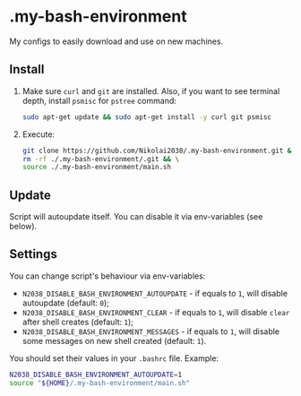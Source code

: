 # .my-bash-environment

My configs to easily download and use on new machines.

## Install

1. Make sure `curl` and `git` are installed. Also, if you want to see terminal depth, install `psmisc` for `pstree` command:

   ```bash
   sudo apt-get update && sudo apt-get install -y curl git psmisc
   ```

2. Execute:

    ```bash
   git clone https://github.com/Nikolai2038/.my-bash-environment.git && \
   rm -rf ./.my-bash-environment/.git && \
   source ./.my-bash-environment/main.sh
    ```

## Update

Script will autoupdate itself. You can disable it via env-variables (see below).

## Settings

You can change script's behaviour via env-variables:

- `N2038_DISABLE_BASH_ENVIRONMENT_AUTOUPDATE` - if equals to `1`, will disable autoupdate (default: `0`);
- `N2038_DISABLE_BASH_ENVIRONMENT_CLEAR` - if equals to `1`, will disable `clear` after shell creates (default: `1`);
- `N2038_DISABLE_BASH_ENVIRONMENT_MESSAGES` - if equals to `1`, will disable some messages on new shell created (default: `1`).

You should set their values in your `.bashrc` file. Example:

```bash
N2038_DISABLE_BASH_ENVIRONMENT_AUTOUPDATE=1
source "${HOME}/.my-bash-environment/main.sh"
```
